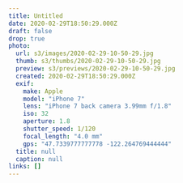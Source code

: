 ```yaml
---
title: Untitled
date: 2020-02-29T18:50:29.000Z
draft: false
drop: true
photo:
  url: s3/images/2020-02-29-10-50-29.jpg
  thumb: s3/thumbs/2020-02-29-10-50-29.jpg
  preview: s3/previews/2020-02-29-10-50-29.jpg
  created: 2020-02-29T18:50:29.000Z
  exif:
    make: Apple
    model: "iPhone 7"
    lens: "iPhone 7 back camera 3.99mm f/1.8"
    iso: 32
    aperture: 1.8
    shutter_speed: 1/120
    focal_length: "4.0 mm"
    gps: "47.7339777777778 -122.264769444444"
  title: null
  caption: null
links: []
---
```

